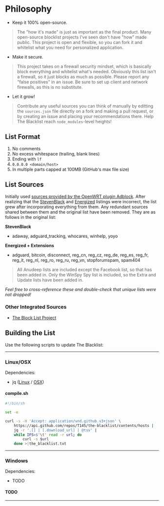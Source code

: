 
# Philosophy

- Keep it 100% open-source.
> The "how it's made" is just as important as the final product. Many open-source blocklist projects I've seen don't have "how" made public.
> This project is open and flexible, so you can fork it and whitelist what you need for personalized application.
- Make it secure.
> This project takes on a firewall security mindset, which is basically block everything and whitelist what's needed.
> Obviously this list isn't a firewall, so it just blocks as much as possible.
> Please report any "false positives" in an issue.
> Be sure to set up client and network firewalls, as this is no substitute.
- Let it grow!
> Contribute any useful sources you can think of manually by editting the `sources.json` file directly on a fork and making a pull request,
> or by creating an issue and placing your recommendations there. Help The Blacklist reach `node_modules`-level heights!

## List Format

1. No comments
2. No excess whitespace (trailing, blank lines)
3. Ending with `lf`
4. `0.0.0.0 <domain/host>`
5. In multiple parts capped at 100MB (GitHub's max file size)

## List Sources

Initially used [sources provided by the OpenWRT plugin Adblock](https://github.com/openwrt/packages/blob/master/net/adblock/files/adblock.sources).
After realizing that the [StevenBlack](https://github.com/StevenBlack/hosts#sources-of-hosts-data-unified-in-this-variant)
and [Energized](https://github.com/EnergizedProtection/block#package-sources) listings were incorrect, the list grew after incorporating everything from them.
Any redundant sources shared between them and the original list have been removed. They are as follows in the original list:

**StevenBlack**
- adaway, adguard_tracking, whocares, winhelp, yoyo

**Energized + Extensions**
- adguard, bitcoin, disconnect, reg_cn, reg_cz, reg_de, reg_es, reg_fr, reg_it, reg_nl, reg_ro, reg_ru, reg_vn, stopforumspam, spam404
> All Anudeep lists are included except the Facebook list, so that has been added in.
> Only the WinSpy Spy list is included, so the Extra and Update lists have been added in.

_Feel free to cross-reference these and double-check that unique lists were not dropped!_

### Other Integrated Sources

- [The Block List Project](https://blocklistproject.github.io/Lists/)

## Building the List

Use the following scripts to update The Blacklist:

---

### Linux/OSX

Dependencies:
- jq ([Linux](https://stedolan.github.io/jq/download/) / [OSX](https://formulae.brew.sh/formula/jq))

#### **compile.sh**
```sh
#!/bin/sh

set -e

curl -s -H 'Accept: application/vnd.github.v3+json' \
    https://api.github.com/repos/T145/the-blacklist/contents/hosts |
    jq -r '.[] | [.download_url] | @tsv' |
    while IFS=$'\t' read -r url; do
        curl -s $url
    done >|the_blacklist.txt
```

---

### Windows

Dependencies:
- TODO

#### TODO

---
